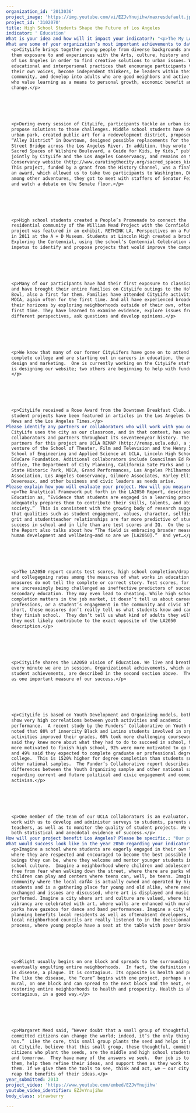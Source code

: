 ```yaml
---
organization_id: '2013036'
project_image: 'https://img.youtube.com/vi/EZJvYnujihw/maxresdefault.jpg'
project_id: '3102070'
title: High School Students Shape the Future of Los Angeles
indicator: ' Education'
What is your idea and how will it impact your indicator?: "<p>The My LA2050 Challenge asks, “What does a successful Los Angeles look like to you?” Our idea at CityLife is to encourage the youth of Los Angeles to answer this question.  The My LA2050 Challenge invites us “…to dream of the most innovative and creative ways to tackle Los Angeles’ biggest problems.”  Our idea at CityLife is to offer the tools to enable the youth of Los Angeles to dream of possibilities, and to empower them to work to make their dreams a reality. </p>  \n\n\n\n\n\n<p>CityLife has offered, throughout its 17year history, summer camp and afterschool programs.  Recently we have partnered with LAUSD to offer an English/Humanities course at Lincoln High School, during school hours and extending into afterschool.</p>\n\n\n\n\n\n<p>The CityLife students at Lincoln High School are currently exploring urban planning issues related to the proposed Cornfield/Arroyo Seco Specific Plan (CASP) for redevelopment of the areas around the Los Angeles State Historic Park (The Cornfield), between downtown and the Los Angeles River. Working closely with our staff as well as faculty and grad students from the UCLA REMAP project, they are researching the past—what was here before, what remains, what has been lost, what should be kept or restored. They are studying what effect the CASP will have on the future — on people in the immediate area, and on their community across the River in Lincoln Heights, even though it is not in the CASP area. They are discussing and proposing issues and ideas that are important for communities for all people, as well as what kinds of businesses, amenities, services, etc., make for a better city.</p> \n\n\n\n\n\n<p>Research and discussion are just the beginning of the process.  The CityLife students are creating an interactive digital mural as a means to present their ideas and also to engage the general community in the discussion. The mural consists of images created and photographed by students, with explanatory narrative written by students.  On the one hand, the mural fits right in with the rich mural tradition in Los Angeles.  On the other hand, it brings the tradition fully into the 21st Century, with its digital capacity of actually engaging viewers.  Motion tracking cameras will enable viewers to manipulate the content of the mural.  By waving a hand, the viewer can bring forward information about the CASP; by moving in another direction, the viewer can see the old Southern Pacific train yard (former use of the land where the Cornfield is located); yet another motion can help the viewer see into the future to analyze several alternative solutions to an urban problem. In fact, the mural is a tool for creative expression and community interaction about local urban planning issues. Our colleagues at UCLA are developing the technology, with input from the students. So in addition to being thinkers and artists, they are part of the research team of a major university!</p>  \n\n\n\n\n\n<p>This first mural, which will be projected onto a screen at The Cornfield, will be presented by the students on May 30, 2013. For this project, students receive high school credits in English and community service.  More important, this entire process will change the way students approach problems. They will become handson participants in innovative solutions.</p>\n\n\n\n\n\n<p>Our idea is to continue this project on several levels, all the while creating different ways of seeing, thinking and acting.</p>\n\n\n\n\n\n<p>*\tBegin work with a summer program for incoming 9th graders, with current CityLife students acting as mentors for the new students.</p> \n\n\n\n\n\n<p>*\tWork next year primarily within one Small Learning Community at Lincoln, in an effort to have a broader, positive impact on the school culture, which in turn, will increase student engagement and performance.</p> \n\n\n\n\n\n<p>*\tExpand upon the work of this year’s students. Each project will end with an official public presentation and include the question, “What’s next?” as a starting point for the following group’s project.</p> \n\n\n\n\n\n<p>*\tWork toward including students in other high schools, having our students make presentations at neighboring schools, encouraging students to become involved and develop comparable projects, and mentor them as they get going.</p> \n\n\n\n\n\n<p>*\tCreate a seat at the table for young people early in the planning process.</p> \n\n\n\n\n\n<p>We believe that by working with teachers and administrators, as well as students, at Lincoln High, school culture will improve, student performance will increase, college attendance and jobreadiness will increase, AND the CityLife alums will become active citizens and play a leadership role in in finding innovative solutions to urban planning issues in their communities.</p>"
What are some of your organization’s most important achievements to date?: >-
  <p>CityLife brings together young people from diverse backgrounds and offers
  them exposure to and experiences with the Arts, culture, history and politics
  of Los Angeles in order to find creative solutions to urban issues. We promote
  educational and interpersonal practices that encourage participants to find
  their own voices, become independent thinkers, be leaders within their
  community, and develop into adults who are good neighbors and active citizens
  who value learning as a means to personal growth, economic benefit and social
  change.</p>






  <p>During every session of CityLife, participants tackle an urban issue and
  propose solutions to those challenges. Middle school students have designed an
  urban park, created public art for a redevelopment district, proposed an
  “Alley District” in Downtown, designed possible replacements for the 6th
  Street Bridge across the Los Angeles River. In addition, they wrote “The
  Sacred Spaces of Wilshire Boulevard, a Guide for Kids, by Kids,” published
  jointly by CityLife and the Los Angeles Conservancy, and remains on the
  Conservancy website (http://www.curatingthecity.org/sacred_spaces_kids.pdf).
  This project, funded by a grant from the History Channel, was a finalist for
  an award, which allowed us to take two participants to Washington, DC, where,
  among other adventures, they got to meet with staffers of Senator Feinstein
  and watch a debate on the Senate floor.</p>






  <p>High school students created a People’s Promenade to connect the
  residential community of the William Mead Project with the Cornfield. This
  project was featured in an exhibit, RETHINK LA, Perspectives on a Future City,
  in 2011 at the A + D Museum. Students at Lincoln High created a brochure,
  Exploring the Centennial, using the school’s Centennial Celebration as the
  impetus to identify and propose projects that would improve the campus.</p>






  <p>Many of our participants have had their first exposure to classical music
  and have brought their entire families on CityLife outings to the Hollywood
  Bowl, also a first for them. Families have attended CityLife activities at
  MOCA, again often for the first time. And all have experienced broadening
  their horizons by exploring neighborhoods outside of their own, often for the
  first time. They have learned to examine evidence, explore issues from
  different perspectives, ask questions and develop opinions.</p>






  <p>We know that many of our former CityLifers have gone on to attend and
  complete college and are starting out in careers in education, the arts, web
  design and marketing.  One is currently working on the CityLife staff; another
  is designing our website; two others are beginning to help with fundraising.
  </p>






  <p>CityLife received a Rose Award from the Downtown Breakfast Club. And
  student projects have been featured in articles in the Los Angeles Downtown
  News and the Los Angeles Times.</p>   
Please identify any partners or collaborators who will work with you on this project.: >-
  CityLife uses the city as our classroom, and in that context, has worked with
  collaborators and partners throughout its seventeenyear history. The major
  partners for this project are UCLA REMAP (http://remap.ucla.edu), a joint
  venture of the School of Theater, Film and Television and the Henry Samueli
  School of Engineering and Applied Science at UCLA, Lincoln High School and
  EduCare Foundation. Additional collaborators include Councilman Ed Reyes’
  office, The Department of City Planning, California Sate Parks and Los Angeles
  State Historic Park, MOCA, Grand Performances, Los Angeles Philharmonic
  Association, Los Angeles Conservancy, Gilmore Associates, Harley Ellis
  Devereaux, and other business and civic leaders as needs arise.     
Please explain how you will evaluate your project. How will you measure success?: >-
  <p>The Analytical Framework put forth in the LA2050 Report, describes
  Education as, “Evidence that students are engaged in a learning process that
  adequately prepares them to contribute their skills, talents, and abilities to
  society.”  This is consistent with the growing body of research suggesting
  that qualities such as student engagement, values, character, selfdiscipline,
  grit and studentteacher relationships are far more predictive of student
  success in school and in life than are test scores and IQ.  On the same page,
  the Report also talks about how “The field is embracing broader measures of
  human development and wellbeing—and so are we [LA2050].”  And yet…</p> 






  <p>The LA2050 report counts test scores, high school completion/drop rates,
  and collegegoing rates among the measures of what works in education. Those
  measures do not tell the complete or correct story. Test scores, for example,
  are increasingly being challenged as ineffective predictors of success in post
  secondary education. They may even lead to cheating. While high school
  completion matters in the job market, it doesn’t tell us about careers or
  professions, or a student’s engagement in the community and civic affairs. In
  short, these measures don’t really tell us what students know and can do when
  they finish school.  They don’t tell us what kind of adults they will be. And
  they most likely contribute to the exact opposite of the LA2050
  description.</p> 






  <p>CityLife shares the LA2050 vision of Education. We live and breathe it
  every minute we are in session. Organizational achievements, which are really
  student achievements, are described in the second section above.  These serve
  as one important measure of our success.</p> 






  <p>CityLife is based on Youth Development and Organizing models, both of which
  show very high correlations between youth activities and academic
  performance.  A recent study by the Funders’ Collaborative on Youth Organizing
  noted that 80% of innercity Black and Latino students involved in organizing
  activities improved their grades, 60% took more challenging coursework, 91%
  said they knew more about what they had to do to succeed in school, 95% were
  more motivated to finish high school, 92% were more motivated to go to college
  and 49% said they expected to complete graduate or professional degrees beyond
  college.  This is 1520% higher for degree completion than students surveyed in
  other national samples.  The Funder’s Collaborative report describes similar
  differences between the Youth Organizing sample and other national samples
  regarding current and future political and civic engagement and commitment to
  activism.</p>  






  <p>One member of the team of our UCLA collaborators is an evaluator.  He will
  work with us to develop and administer surveys to students, parents and
  teachers, as well as to monitor the quality of student projects. We will have
  both statistical and anecdotal evidence of success.</p> 
How will your project benefit Los Angeles? Please be specific.: "Our project will benefit Los Angeles in a variety of ways. \n\n\n\n\n\n*\tCityLife studentsasadults will know how to access “City Hall” and the planning process in order to provide input into the urban planning process.\n\n\n\n\n\n*\tBecause CityLife students will understand the importance of the arts and their role in building and maintaining strong communities, they will support and protect various arts projects in their communities as well as throughout the city.\n\n\n\n\n\n*\tCityLife students will “spread the word,” reaching out to and working with students in neighboring communities.\n\n\n\n\n\n*\tCityLife students will become well educated citizens of the future, which according to the LA2050 Report, is the first step toward improving the City.\n\n\n\n\n\n*\tCityLife students will learn about a whole range of career possibilities in urban planning, politics and government, and related fields such as urban planning, architecture, law (land use…), environmental engineering, the arts and more.\n\n\n\n\n\n*\tPerhaps some CityLife studentsasadults will run for office and become public servants.\n\n\n\n\n\n*\tCityLife students will help improve the quality of their neighborhoods and communities through bottomup rather than topdown policies, planning and activities. Each time one neighborhood improves, it has a positive impact on the surrounding neighborhoods.\n\n\n\n\n\n*\tCityLife projects and murals will bring information, interaction, beauty, whimsy and art to the community.\n\n\n\n\n\n*\tCityLife alums will model their varied and innovative ways of seeing, thinking and acting.\t\n\n\n"
What would success look like in the year 2050 regarding your indicator?: >-
  <p>Imagine a school where students are eagerly engaged in their own learning,
  where they are respected and encouraged to become the best possible human
  beings they can be, where they welcome and mentor younger students into the
  school culture.  Imagine a neighborhood where children and adolescents are
  free from fear when walking down the street, where there are parks where
  children can play and centers where teens can, well, be teens. Imagine a
  community where the local cafÃ© is actually owned and operated by high school
  students and is a gathering place for young and old alike, where news is
  exchanged and issues are discussed, where art is displayed and music is
  performed. Imagine a city where art and culture are valued, where history and
  vibrancy are celebrated with art, where walls are enhanced with murals, where
  parks have gazebos for dance and band performances. Imagine a city where
  planning benefits local residents as well as oftenabsent developers, where
  local neighborhood councils are really listened to in the decisionmaking
  process, where young people have a seat at the table with power brokers.</p>






  <p>Blight usually begins on one block and spreads to the surrounding blocks,
  eventually engulfing entire neighborhoods.  In fact, the definition of blight
  is disease, a plague. It is contagious. Its opposite is health and prosperity.
  The like the disease, the “cure” begins with one project, perhaps a digital
  mural, on one block and can spread to the next block and the next, eventually
  restoring entire neighborhoods to health and prosperity. Health is also
  contagious, in a good way.</p>






  <p>Margaret Mead said, “Never doubt that a small group of thoughtful,
  committed citizens can change the world; indeed, it’s the only thing that ever
  has.”  Like the cure, this small group plants the seed and helps it grow. We,
  at CityLife, believe that this small group, these thoughtful, committed
  citizens who plant the seeds, are the middle and high school students of today
  and tomorrow.  They have many of the answers we seek.  Our job is to listen to
  them, help them refine their ideas, and support them as they work to implement
  them. If we give them the tools to see, think and act, we — our city — will
  reap the benefits of their ideas.</p>
year_submitted: 2013
project_video: 'https://www.youtube.com/embed/EZJvYnujihw'
youtube_video_identifier: EZJvYnujihw
body_class: strawberry

---
```

